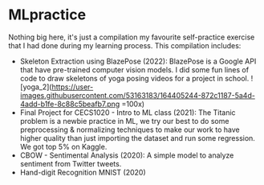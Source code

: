 # MLpractice

Nothing big here, it's just a compilation my favourite self-practice exercise that I had done during my learning process. This compilation includes:
* Skeleton Extraction using BlazePose (2022): BlazePose is a Google API that have pre-trained computer vision models. I did some fun lines of code to draw skeletons of yoga posing videos for a project in school.
![yoga_2](https://user-images.githubusercontent.com/53163183/164405244-872c1187-5a4d-4add-b1fe-8c88c5beafb7.png =100x)
* Final Project for CECS1020 - Intro to ML class (2021): The Titanic problem is a newbie practice in ML, we try our best to do some preprocessing & normalizing techniques to make our work to have higher quality than just importing the dataset and run some regression. We got top 5% on Kaggle.
* CBOW - Sentimental Analysis (2020): A simple model to analyze sentiment from Twitter tweets. 
* Hand-digit Recognition MNIST (2020)
